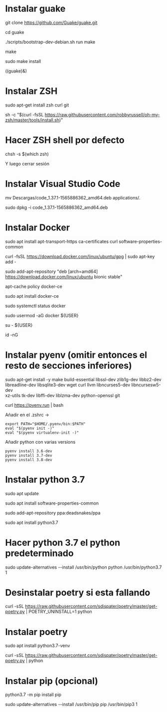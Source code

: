 # Instalar guake
git clone https://github.com/Guake/guake.git

cd guake

./scripts/bootstrap-dev-debian.sh run make

make

sudo make install

((guake)&)

# Instalar ZSH
sudo apt-get install zsh curl git

sh -c "$(curl -fsSL https://raw.githubusercontent.com/robbyrussell/oh-my-zsh/master/tools/install.sh)"

# Hacer ZSH shell por defecto
chsh -s $(which zsh)

Y luego cerrar sesión

# Instalar Visual Studio Code
mv Descargas/code_1.37.1-1565886362_amd64.deb applications/.

sudo dpkg -i code_1.37.1-1565886362_amd64.deb

# Instalar Docker
sudo apt install apt-transport-https ca-certificates curl software-properties-common

curl -fsSL https://download.docker.com/linux/ubuntu/gpg | sudo apt-key add -

sudo add-apt-repository "deb [arch=amd64] https://download.docker.com/linux/ubuntu bionic stable"

apt-cache policy docker-ce

sudo apt install docker-ce

sudo systemctl status docker

sudo usermod -aG docker ${USER}

su - ${USER}

id -nG

# Instalar pyenv (omitir entonces el resto de secciones inferiores)
sudo apt-get install -y make build-essential libssl-dev zlib1g-dev libbz2-dev \
libreadline-dev libsqlite3-dev wget curl llvm libncurses5-dev libncursesw5-dev \
xz-utils tk-dev libffi-dev liblzma-dev python-openssl git

curl https://pyenv.run | bash

Añadir en el .zshrc ->

    export PATH="$HOME/.pyenv/bin:$PATH"
    eval "$(pyenv init -)"
    eval "$(pyenv virtualenv-init -)"

Añadir python con varias versions

    pyenv install 3.6-dev
    pyenv install 3.7-dev
    pyenv install 3.8-dev

#

# Instalar python 3.7
sudo apt update

sudo apt install software-properties-common

sudo add-apt-repository ppa:deadsnakes/ppa

sudo apt install python3.7

# Hacer python 3.7 el python predeterminado
sudo update-alternatives --install /usr/bin/python python /usr/bin/python3.7 1

# Desinstalar poetry si esta fallando
curl -sSL https://raw.githubusercontent.com/sdispater/poetry/master/get-poetry.py | POETRY_UNINSTALL=1 python

# Instalar poetry
sudo apt install python3.7-venv

curl -sSL https://raw.githubusercontent.com/sdispater/poetry/master/get-poetry.py | python

# Instalar pip (opcional)
python3.7 -m pip install pip

sudo update-alternatives --install /usr/bin/pip pip /usr/bin/pip3 1
